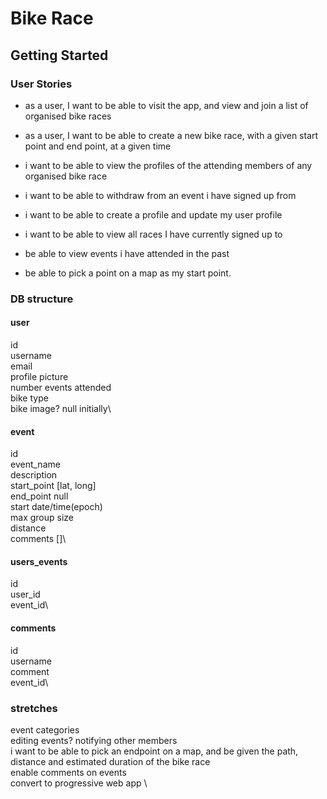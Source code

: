 # Bike Race
## Getting Started

### User Stories
- as a user, I want to be able to visit the app, and view and join a list of organised bike races

- as a user, I want to be able to create a new bike race, with a given start point and end point, at a given time

- i want to be able to view the profiles of the attending members of any organised bike race

- i want to be able to withdraw from an event i have signed up from

- i want to be able to create a profile and update my user profile

- i want to be able to view all races I have currently signed up to

- be able to view events i have attended in the past

- be able to pick a point on a map as my start point.

### DB structure

#### user
id\
username\
email\
profile picture\
number events attended\
bike type\
bike image? null initially\


#### event
id\
event_name\
description\
start_point [lat, long]\
end_point null\
start date/time(epoch)\
max group size\
distance\
comments []\


#### users_events
id\
user_id\
event_id\


#### comments
id\
username\
comment\
event_id\

### stretches

event categories\
editing events? notifying other members\
i want to be able to pick an endpoint on a map, and be given the path, distance and estimated duration of the bike race\
enable comments on events\
convert to progressive web app \
